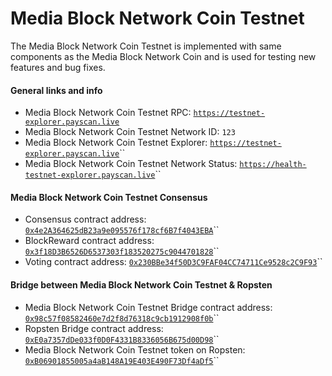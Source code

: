 # Media Block Network Coin Testnet

The Media Block Network Coin Testnet is implemented with same components as the Media Block Network Coin and is used for testing new features and bug fixes.

#### General links and info

* Media Block Network Coin Testnet RPC: [`https://testnet-explorer.payscan.live`](https://testnet-explorer.payscan.live)
* Media Block Network Coin Testnet Network ID: `123`
* Media Block Network Coin Testnet Explorer: [`https://testnet-explorer.payscan.live`](https://testnet-explorer.payscan.live)\`\`
* Media Block Network Coin Testnet Network Status: [`https://health-testnet-explorer.payscan.live`](https://health-testnet-explorer.payscan.live)\`\`

#### Media Block Network Coin Testnet Consensus

* Consensus contract address: [`0x4e2A364625dB23a9e095576f178cf6B7f4043EBA`](https://testnet-explorer.payscan.live/address/0xedb1505b953021366d39e02651a7a3ae7f35b13e)\`\`
* BlockReward contract address: [`0x3f18D3B6526D6537303f183520275c9044701828`](https://testnet-explorer.payscan.live/address/0xd14532e55b7d8c81e6b887334eed47464eb6471c)\`\`
* Voting contract address: [`0x230BBe34f50D3C9FAF04CC74711Ce9528c2C9F93`](https://testnet-explorer.payscan.live/address/0xd2bd7c70fd3d7b845f8d8d345fda9e12b8170f1d)\`\`

#### Bridge between Media Block Network Coin Testnet & Ropsten

* Media Block Network Coin Testnet Bridge contract address: [`0x98c57f08582460e7d2f8d76318c9cb1912908f0b`](https://testnet-explorer.payscan.live/address/0x98c57f08582460e7d2f8d76318c9cb1912908f0b)\`\`
* Ropsten Bridge contract address: [`0xE0a7357dDe033f0D0F4331B8336056B675d00D98`](https://ropsten.etherscan.live/address/0xe0a7357dde033f0d0f4331b8336056b675d00d98)\`\`
* Media Block Network Coin Testnet token on Ropsten: [`0xB06901855005a4aB148A19E403E490F73Df4aDf5`](https://ropsten.etherscan.live/token/0xb06901855005a4ab148a19e403e490f73df4adf5)\`\`

